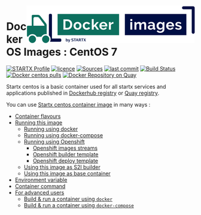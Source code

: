 <img align="right" src="https://raw.githubusercontent.com/startxfr/docker-images/centos7/travis/logo-small.svg?sanitize=true">

# Docker OS Images : CentOS 7

[![STARTX Profile](https://img.shields.io/badge/provider-startx-green.svg)](https://github.com/startxfr) [![licence](https://img.shields.io/github/license/startxfr/docker-images.svg)](https://github.com/startxfr/docker-images) [![Sources](https://img.shields.io/badge/startx-docker--images-blue.svg)](https://github.com/startxfr/docker-images/tree/centos7/OS/)
[![last commit](https://img.shields.io/github/last-commit/startxfr/docker-images.svg)](https://github.com/startxfr/docker-images) [![Build Status](https://travis-ci.org/startxfr/docker-images.svg?branch=centos7)](https://travis-ci.org/startxfr/docker-images) [![Docker centos pulls](https://img.shields.io/docker/pulls/startx/centos)](https://hub.docker.com/r/startx/centos) [![Docker Repository on Quay](https://quay.io/repository/startx/centos/status "Docker Repository on Quay")](https://quay.io/repository/startx/centos)

Startx centos is a basic container used for all startx services and applications published in
[Dockerhub registry](https://hub.docker.com/u/startx) or [Quay registry](https://quay.io/repository/startx).

You can use [Startx centos container image](https://docker-images.readthedocs.io/en/latest/OS/centos) in many ways :

- [Container flavours](https://docker-images.readthedocs.io/en/latest/OS/centos#container-flavours)
- [Running this image](https://docker-images.readthedocs.io/en/latest/OS/centos#running-this-image)
  - [Running using docker](https://docker-images.readthedocs.io/en/latest/OS/centos#running-using-docker)
  - [Running using docker-compose](https://docker-images.readthedocs.io/en/latest/OS/centos#running-using-docker-compose)
  - [Running using Openshift](https://docker-images.readthedocs.io/en/latest/OS/centos#running-using-openshift)
    - [Openshift images streams](https://docker-images.readthedocs.io/en/latest/OS/centos#openshift-images-streams)
    - [Openshift builder template](https://docker-images.readthedocs.io/en/latest/OS/centos#openshift-builder-template)
    - [Openshift deploy template](https://docker-images.readthedocs.io/en/latest/OS/centos#openshift-deploy-template)
  - [Using this image as S2I builder](https://docker-images.readthedocs.io/en/latest/OS/centos#using-this-image-as-s2i-builder)
  - [Using this image as base container](https://docker-images.readthedocs.io/en/latest/OS/centos#using-this-image-as-base-container)
- [Environment variable](https://docker-images.readthedocs.io/en/latest/OS/centos#environment-variable)
- [Container command](https://docker-images.readthedocs.io/en/latest/OS/centos#container-command)
- [For advanced users](https://docker-images.readthedocs.io/en/latest/OS/centos#for-advanced-users)
  - [Build & run a container using `docker`](https://docker-images.readthedocs.io/en/latest/OS/centos#build--run-a-container-using-docker)
  - [Build & run a container using `docker-compose`](https://docker-images.readthedocs.io/en/latest/OS/centos#build--run-a-container-using-docker-compose)
